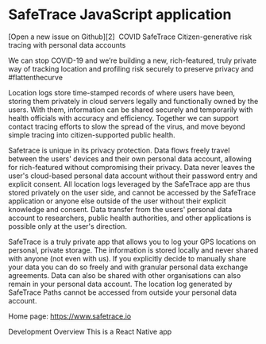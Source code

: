 # SafeTrace JavaScript application
[Open a new issue on Github][2]
​
COVID SafeTrace
Citizen-generative risk tracing with personal data accounts

We can stop COVID-19 and we’re building a new, rich-featured, truly private way of tracking location and profiling risk securely to preserve privacy and #flattenthecurve

Location logs store time-stamped records of where users have been, storing them privately in cloud servers legally and functionally owned by the users. With them, information can be shared securely and temporarily with health officials with accuracy and efficiency. Together we can support contact tracing efforts to slow the spread of the virus, and move beyond simple tracing into citizen-supported public health.

Safetrace is unique in its privacy protection. Data flows freely travel between the users' devices and their own personal data account, allowing for rich-featured without compromising their privacy. Data never leaves the user's cloud-based personal data account without their password entry and explicit consent. All location logs leveraged by the SafeTrace app are thus stored privately on the user side, and cannot be accessed by the SafeTrace application or anyone else outside of the user without their explicit knowledge and consent. Data transfer from the users' personal data account to researchers, public health authorities, and other applications is possible only at the user's direction.

SafeTrace is a truly private app that allows you to log your GPS locations on personal, private storage. The information is stored locally and never shared with anyone (not even with us). If you explicitly decide to manually share your data you can do so freely and with granular personal data exchange agreements. Data can also be shared with other organisations can also remain in your personal data account. The location log generated by SafeTrace Paths cannot be accessed from outside your personal data account. 

Home page: https://www.safetrace.io

Development Overview
This is a React Native app
